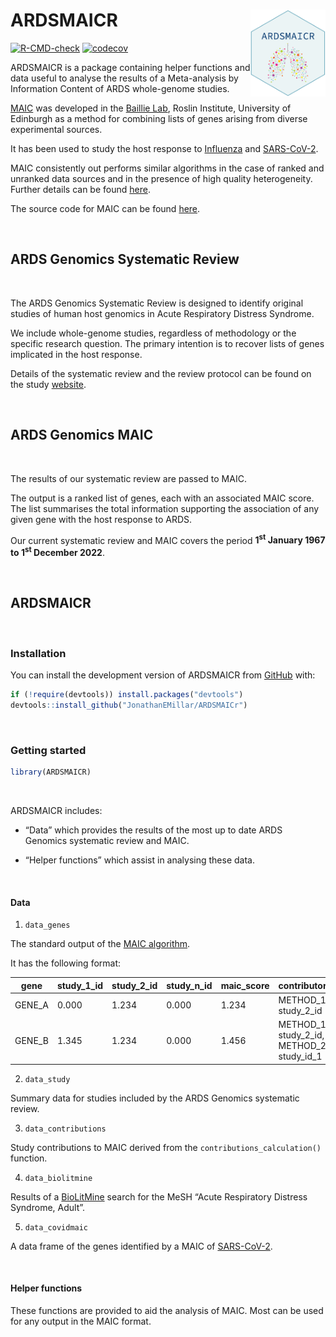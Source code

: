 
<!-- README.md is generated from README.Rmd. Please edit that file -->

# ARDSMAICR <img src="man/figures/logo.png" align="right" height="139" />

<!-- badges: start -->

[![R-CMD-check](https://github.com/JonathanEMillar/ARDSMAICr/actions/workflows/R-CMD-check.yaml/badge.svg)](https://github.com/JonathanEMillar/ARDSMAICr/actions/workflows/R-CMD-check.yaml)
[![codecov](https://codecov.io/gh/JonathanEMillar/ARDSMAICr/branch/main/graph/badge.svg?token=5ILIXWJ542)](https://codecov.io/gh/JonathanEMillar/ARDSMAICr)
<!-- badges: end -->

ARDSMAICR is a package containing helper functions and data useful to
analyse the results of a Meta-analysis by Information Content of ARDS
whole-genome studies.

[MAIC](https://github.com/baillielab/maic) was developed in the [Baillie
Lab](https://baillielab.net), Roslin Institute, University of Edinburgh
as a method for combining lists of genes arising from diverse
experimental sources.

It has been used to study the host response to
[Influenza](https://doi.org/10.1038/s41467-019-13965-x) and
[SARS-CoV-2](https://doi.org/10.1038/s41586-020-03065-y).

MAIC consistently out performs similar algorithms in the case of ranked
and unranked data sources and in the presence of high quality
heterogeneity. Further details can be found
[here](https://doi.org/10.1093/bioinformatics/btac621).

The source code for MAIC can be found
[here](https://github.com/baillielab/maic).

<br />

## ARDS Genomics Systematic Review

<br />

The ARDS Genomics Systematic Review is designed to identify original
studies of human host genomics in Acute Respiratory Distress Syndrome.

We include whole-genome studies, regardless of methodology or the
specific research question. The primary intention is to recover lists of
genes implicated in the host response.

Details of the systematic review and the review protocol can be found on
the study [website](https://ardsmaic.site44.com).

<br />

## ARDS Genomics MAIC

<br />

The results of our systematic review are passed to MAIC.

The output is a ranked list of genes, each with an associated MAIC
score. The list summarises the total information supporting the
association of any given gene with the host response to ARDS.

Our current systematic review and MAIC covers the period
**1<sup>st</sup> January 1967 to 1<sup>st</sup> December 2022**.

<br />

## ARDSMAICR

<br />

### Installation

You can install the development version of ARDSMAICR from
[GitHub](https://github.com/) with:

``` r
if (!require(devtools)) install.packages("devtools")
devtools::install_github("JonathanEMillar/ARDSMAICr")
```

<br />

### Getting started

``` r
library(ARDSMAICR)
```

<br />

ARDSMAICR includes:

- “Data” which provides the results of the most up to date ARDS Genomics
  systematic review and MAIC.

- “Helper functions” which assist in analysing these data.

<br />

#### Data

1.  `data_genes`

The standard output of the [MAIC
algorithm](https://github.com/baillielab/maic).

It has the following format:

| gene   | study_1\_id | study_2\_id | study_n\_id | maic_score | contributors                                |
|--------|-------------|-------------|-------------|------------|---------------------------------------------|
| GENE_A | 0.000       | 1.234       | 0.000       | 1.234      | METHOD_1: study_2\_id                       |
| GENE_B | 1.345       | 1.234       | 0.000       | 1.456      | METHOD_1: study_2\_id, METHOD_2: study_id_1 |

2.  `data_study`

Summary data for studies included by the ARDS Genomics systematic
review.

3.  `data_contributions`

Study contributions to MAIC derived from the
`contributions_calculation()` function.

4.  `data_biolitmine`

Results of a [BioLitMine](https://www.flyrnai.org/tools/biolitmine/web/)
search for the MeSH “Acute Respiratory Distress Syndrome, Adult”.

5.  `data_covidmaic`

A data frame of the genes identified by a MAIC of
[SARS-CoV-2](https://doi.org/10.1038/s41586-020-03065-y).

<br />

#### Helper functions

These functions are provided to aid the analysis of MAIC. Most can be
used for any output in the MAIC format.
